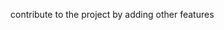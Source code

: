 <!-- clone app to your device -->

<!-- Install Channels  -->

<!-- create migrations and run migration -->

<!-- create Admin -->

<!-- runserver -->

contribute to the project by adding other features 